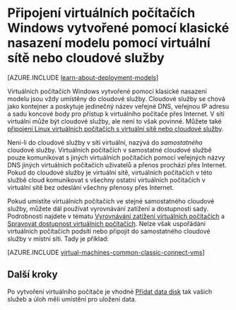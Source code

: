 <properties
    pageTitle="Ve službě cloudového připojit Windows VMs | Microsoft Azure"
    description="Připojte virtuálních počítačích Windows vytvořené pomocí klasické nasazení modelu Azure cloudové služby nebo virtuální sítě."
    services="virtual-machines-windows"
    documentationCenter=""
    authors="cynthn"
    manager="timlt"
    editor=""
    tags="azure-service-management"/>

<tags
    ms.service="virtual-machines-windows"
    ms.workload="infrastructure-services"
    ms.tgt_pltfrm="vm-windows"
    ms.devlang="na"
    ms.topic="article"
    ms.date="09/27/2016"
    ms.author="cynthn"/>

# <a name="connect-windows-virtual-machines-created-with-the-classic-deployment-model-with-a-virtual-network-or-cloud-service"></a>Připojení virtuálních počítačích Windows vytvořené pomocí klasické nasazení modelu pomocí virtuální sítě nebo cloudové služby

[AZURE.INCLUDE [learn-about-deployment-models](../../includes/learn-about-deployment-models-classic-include.md)]

Virtuálních počítačích Windows vytvořené pomocí klasické nasazení modelu jsou vždy umístěny do cloudové služby. Cloudové služby se chová jako kontejner a poskytuje jedinečný název veřejné DNS, veřejnou IP adresu a sadu koncové body pro přístup k virtuálního počítače přes Internet. V síti virtuální může být cloudové služby, ale není to však povinné. Můžete také [připojení Linux virtuálních počítačích s virtuální sítě nebo cloudové služby](virtual-machines-linux-classic-connect-vms.md).

Není-li do cloudové služby v síti virtuální, nazývá do *samostatného* cloudové služby. Virtuálních počítačích v samostatné cloudové službě pouze komunikovat s jiných virtuálních počítačích pomocí veřejných názvy DNS jiných virtuálních počítačích uživatelů a přenos prochází přes Internet. Pokud do cloudové služby je virtuální sítě, virtuálních počítačích v této službě cloud komunikovat s všechny ostatní virtuálních počítačích v virtuální sítě bez odeslání všechny přenosy přes Internet.

Pokud umístíte virtuálních počítačích ve stejné samostatného cloudové služby, můžete dál používat vyrovnávání zatížení a dostupnosti sady. Podrobnosti najdete v tématu [Vyrovnávání zatížení virtuálních počítačích](virtual-machines-windows-load-balance.md) a [Spravovat dostupnost virtuálních počítačích](virtual-machines-windows-manage-availability.md). Nelze však uspořádání virtuálních počítačích podsítí nebo připojit do samostatného cloudové služby v místní síti. Tady je příklad:

[AZURE.INCLUDE [virtual-machines-common-classic-connect-vms](../../includes/virtual-machines-common-classic-connect-vms.md)]

## <a name="next-steps"></a>Další kroky

Po vytvoření virtuálního počítače je vhodné [Přidat data disk](virtual-machines-windows-classic-attach-disk.md) tak vašich služeb a úloh měli umístění pro uložení data. 